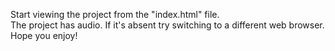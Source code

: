 Start viewing the project from the "index.html" file.\
The project has audio. If it's absent try switching to a different web browser.\
Hope you enjoy!

